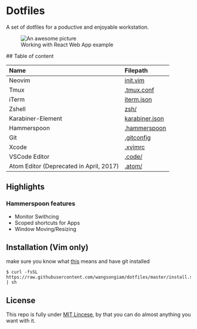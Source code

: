 # Dotfiles
A set of dotfiles for a poductive and enjoyable workstation.

<figure>
  <img
  src="https://cdn.rawgit.com/wangsongiam/dotfiles/e1319f27/demo/2017-07-10.png"
  alt="An awesome picture">	
  <figcaption>Working with React Web App example</figcaption>
</figure>
## Table of content

|  Name| Filepath |
|:--|:--|
| Neovim | [init.vim](./nvim/init.vim) |
| Tmux | [.tmux.conf](./.tmux.conf) |
| iTerm | [iterm.json](./iterm.json) |
| Zshell | [zsh/](./zshrc) |
| Karabiner-Element | [karabiner.json](./karabiner.json) |
| Hammerspoon | [.hammerspoon](./.hammerspoon/) |
| Git | [.gitconfig](./.gitconfig) |
| Xcode | [.xvimrc](.xvimrc) |
| VSCode Editor |[.code/](./.code)  |
| Atom Editor (Deprecated in April, 2017) | [.atom/](./.atom) |

## Highlights
### Hammerspoon features 
* Monitor Swithcing
* Scoped shortcuts for Apps
* Window Moving/Resizing


## Installation (Vim only)
make sure you know what [this](https://github.com/wangsongiam/dotfiles/blob/master/install.sh) means and have git installed

```
$ curl -fsSL https://raw.githubusercontent.com/wangsongiam/dotfiles/master/install.sh | sh
```

## License
This repo is fully under [MIT Lincese](LICENSE), by that you can do almost
anything you want with it.
